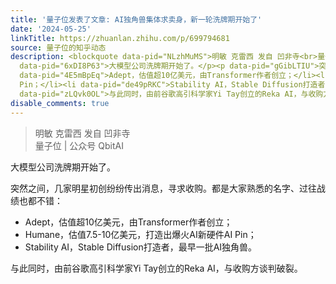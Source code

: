 ```yaml
---
title: '量子位发表了文章: AI独角兽集体求卖身，新一轮洗牌期开始了'
date: '2024-05-25'
linkTitle: https://zhuanlan.zhihu.com/p/699794681
source: 量子位的知乎动态
description: <blockquote data-pid="NLzhMuMS">明敏 克雷西 发自 凹非寺<br>量子位 | 公众号 QbitAI</blockquote><p
  data-pid="6xDI8P63">大模型公司洗牌期开始了。</p><p data-pid="gGibLTIU">突然之间，几家明星初创纷纷传出消息，寻求收购。都是大家熟悉的名字、过往战绩也都不错：</p><ul><li
  data-pid="4E5mBpEq">Adept，估值超10亿美元，由Transformer作者创立；</li><li data-pid="aWNfu8EX">Humane，估值7.5-10亿美元，打造出爆火AI新硬件AI
  Pin；</li><li data-pid="de49pRKC">Stability AI，Stable Diffusion打造者，最早一批AI独角兽。</li></ul><p
  data-pid="zLQvk0OL">与此同时，由前谷歌高引科学家Yi Tay创立的Reka AI，与收购方谈判破裂。</p><p ...
disable_comments: true
---
```

<blockquote data-pid="NLzhMuMS">明敏 克雷西 发自 凹非寺<br>量子位 | 公众号 QbitAI</blockquote><p data-pid="6xDI8P63">大模型公司洗牌期开始了。</p><p data-pid="gGibLTIU">突然之间，几家明星初创纷纷传出消息，寻求收购。都是大家熟悉的名字、过往战绩也都不错：</p><ul><li data-pid="4E5mBpEq">Adept，估值超10亿美元，由Transformer作者创立；</li><li data-pid="aWNfu8EX">Humane，估值7.5-10亿美元，打造出爆火AI新硬件AI Pin；</li><li data-pid="de49pRKC">Stability AI，Stable Diffusion打造者，最早一批AI独角兽。</li></ul><p data-pid="zLQvk0OL">与此同时，由前谷歌高引科学家Yi Tay创立的Reka AI，与收购方谈判破裂。</p><p ...